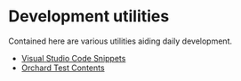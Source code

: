 # Development utilities



Contained here are various utilities aiding daily development.

- [Visual Studio Code Snippets](VisualStudioSnippets/)
- [Orchard Test Contents](TestContent/)